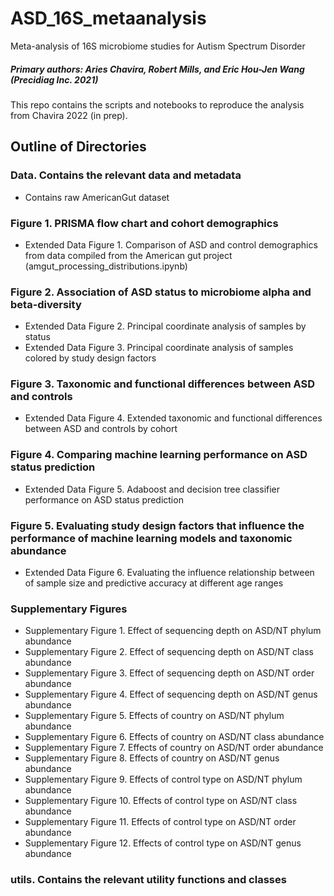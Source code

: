 # ASD_16S_metaanalysis
Meta-analysis of 16S microbiome studies for Autism Spectrum Disorder
##### Primary authors: Aries Chavira, Robert Mills, and Eric Hou-Jen Wang (Precidiag Inc. 2021)

This repo contains the scripts and notebooks to reproduce the analysis from Chavira 2022 (in prep).

## Outline of Directories

### Data. Contains the relevant data and metadata
- Contains raw AmericanGut dataset

### Figure 1. PRISMA flow chart and cohort demographics
- Extended Data Figure 1. Comparison of ASD and control demographics from data compiled from the American gut project (amgut_processing_distributions.ipynb)

### Figure 2. Association of ASD status to microbiome alpha and beta-diversity
- Extended Data Figure 2. Principal coordinate analysis of samples by status
- Extended Data Figure 3. Principal coordinate analysis of samples colored by study design factors

### Figure 3. Taxonomic and functional differences between ASD and controls
- Extended Data Figure 4. Extended taxonomic and functional differences between ASD and controls by cohort

### Figure 4. Comparing machine learning performance on ASD status prediction
- Extended Data Figure 5. Adaboost and decision tree classifier performance on ASD status prediction

### Figure 5. Evaluating study design factors that influence the performance of machine learning models and taxonomic abundance
- Extended Data Figure 6. Evaluating the influence relationship between of sample size and predictive accuracy at different age ranges 

### Supplementary Figures
- Supplementary Figure 1. Effect of sequencing depth on ASD/NT phylum abundance
- Supplementary Figure 2. Effect of sequencing depth on ASD/NT class abundance
- Supplementary Figure 3. Effect of sequencing depth on ASD/NT order abundance
- Supplementary Figure 4. Effect of sequencing depth on ASD/NT genus abundance
- Supplementary Figure 5. Effects of country on ASD/NT phylum abundance
- Supplementary Figure 6. Effects of country on ASD/NT class abundance
- Supplementary Figure 7. Effects of country on ASD/NT order abundance
- Supplementary Figure 8. Effects of country on ASD/NT genus abundance
- Supplementary Figure 9. Effects of control type on ASD/NT phylum abundance
- Supplementary Figure 10. Effects of control type on ASD/NT class abundance
- Supplementary Figure 11. Effects of control type on ASD/NT order abundance
- Supplementary Figure 12. Effects of control type on ASD/NT genus abundance

### utils. Contains the relevant utility functions and classes
